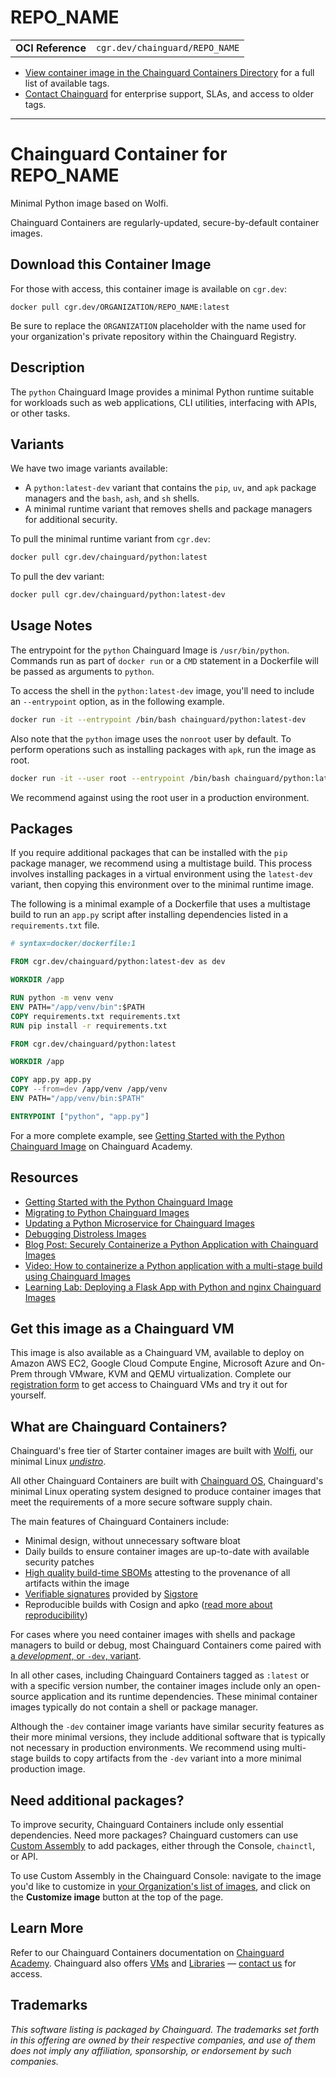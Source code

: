 <!--monopod:start-->
# REPO_NAME
| | |
| - | - |
| **OCI Reference** | `cgr.dev/chainguard/REPO_NAME` |


* [View container image in the Chainguard Containers Directory](https://images.chainguard.dev/directory/image/REPO_NAME/versions) for a full list of available tags.
* [Contact Chainguard](https://www.chainguard.dev/contact?utm_source=readmes) for enterprise support, SLAs, and access to older tags.

---
<!--monopod:end-->

<!--overview:start-->
# Chainguard Container for REPO_NAME

Minimal Python image based on Wolfi.

Chainguard Containers are regularly-updated, secure-by-default container images.
<!--overview:end-->

<!--getting:start-->
## Download this Container Image
For those with access, this container image is available on `cgr.dev`:

```
docker pull cgr.dev/ORGANIZATION/REPO_NAME:latest
```

Be sure to replace the `ORGANIZATION` placeholder with the name used for your organization's private repository within the Chainguard Registry.
<!--getting:end-->

<!--body:start-->
## Description

The `python` Chainguard Image provides a minimal Python runtime suitable for workloads such as web applications, CLI utilities, interfacing with APIs, or other tasks.

## Variants

We have two image variants available:

- A `python:latest-dev` variant that contains the `pip`, `uv`, and `apk` package managers and the `bash`, `ash`, and `sh` shells.
- A minimal runtime variant that removes shells and package managers for additional security.

To pull the minimal runtime variant from `cgr.dev`:

```sh
docker pull cgr.dev/chainguard/python:latest
```
To pull the dev variant:


```sh
docker pull cgr.dev/chainguard/python:latest-dev
```

## Usage Notes

The entrypoint for the `python` Chainguard Image is `/usr/bin/python`. Commands run as part of `docker run` or a `CMD` statement in a Dockerfile will be passed as arguments to `python`.

To access the shell in the `python:latest-dev` image, you'll need to include an `--entrypoint` option, as in the following example.

```sh
docker run -it --entrypoint /bin/bash chainguard/python:latest-dev
```

Also note that the `python` image uses the `nonroot` user by default. To perform operations such as installing packages with `apk`, run the image as root.

```sh
docker run -it --user root --entrypoint /bin/bash chainguard/python:latest-dev
```

We recommend against using the root user in a production environment.

## Packages

If you require additional packages that can be installed with the `pip` package manager, we recommend using a multistage build. This process involves installing packages in a virtual environment using the `latest-dev` variant, then copying this environment over to the minimal runtime image. 

The following is a minimal example of a Dockerfile that uses a multistage build to run an `app.py` script after installing dependencies listed in a `requirements.txt` file.

```Dockerfile
# syntax=docker/dockerfile:1

FROM cgr.dev/chainguard/python:latest-dev as dev

WORKDIR /app

RUN python -m venv venv
ENV PATH="/app/venv/bin":$PATH
COPY requirements.txt requirements.txt
RUN pip install -r requirements.txt

FROM cgr.dev/chainguard/python:latest

WORKDIR /app

COPY app.py app.py
COPY --from=dev /app/venv /app/venv
ENV PATH="/app/venv/bin:$PATH"

ENTRYPOINT ["python", "app.py"]
```

For a more complete example, see [Getting Started with the Python Chainguard Image](https://edu.chainguard.dev/chainguard/chainguard-images/getting-started/python/) on Chainguard Academy.

## Resources

- [Getting Started with the Python Chainguard Image](https://edu.chainguard.dev/chainguard/chainguard-images/getting-started/python/)
- [Migrating to Python Chainguard Images](https://edu.chainguard.dev/chainguard/migration/migrating-python/)
- [Updating a Python Microservice for Chainguard Images](https://edu.chainguard.dev/chainguard/migration/porting-apps-to-chainguard/#updating-the-python-microservice)
- [Debugging Distroless Images](https://edu.chainguard.dev/chainguard/chainguard-images/debugging-distroless-images/)
- [Blog Post: Securely Containerize a Python Application with Chainguard Images](https://dev.to/chainguard/securely-containerize-a-python-application-with-chainguard-images-bn8)
- [Video: How to containerize a Python application with a multi-stage build using Chainguard Images](https://www.youtube.com/watch?v=2D0JULd4E5A)
- [Learning Lab: Deploying a Flask App with Python and nginx Chainguard Images](https://www.youtube.com/watch?v=i6bDKplnp6I)
<!--body:end-->

## Get this image as a Chainguard VM

This image is also available as a Chainguard VM, available to deploy on Amazon AWS EC2, Google Cloud Compute Engine, Microsoft Azure and On-Prem through VMware, KVM and QEMU virtualization. Complete our [registration form](https://get.chainguard.dev/vmearlyaccesswaitlist?utm_source=readmes) to get access to Chainguard VMs and try it out for yourself.

## What are Chainguard Containers?

Chainguard's free tier of Starter container images are built with [Wolfi](https://edu.chainguard.dev/open-source/wolfi/overview?utm_source=readmes), our minimal Linux _[undistro](https://edu.chainguard.dev/open-source/wolfi/overview/#why-undistro)_.

All other Chainguard Containers are built with [Chainguard OS](https://edu.chainguard.dev/chainguard/chainguard-os/overview/?utm_source=readmes), Chainguard's minimal Linux operating system designed to produce container images that meet the requirements of a more secure software supply chain.

The main features of Chainguard Containers include:

* Minimal design, without unnecessary software bloat
* Daily builds to ensure container images are up-to-date with available security patches
* [High quality build-time SBOMs](https://edu.chainguard.dev/chainguard/chainguard-images/working-with-images/retrieve-image-sboms/?utm_source=readmes) attesting to the provenance of all artifacts within the image
* [Verifiable signatures](https://edu.chainguard.dev/chainguard/chainguard-images/working-with-images/retrieve-image-sboms/) provided by [Sigstore](https://edu.chainguard.dev/open-source/sigstore/cosign/an-introduction-to-cosign/?utm_source=readmes)
* Reproducible builds with Cosign and apko ([read more about reproducibility](https://www.chainguard.dev/unchained/reproducing-chainguards-reproducible-image-builds?utm_source=readmes))

For cases where you need container images with shells and package managers to build or debug, most Chainguard Containers come paired with [a *development*, or `-dev`, variant](https://edu.chainguard.dev/chainguard/chainguard-images/about/differences-development-production/).

In all other cases, including Chainguard Containers tagged as `:latest` or with a specific version number, the container images include only an open-source application and its runtime dependencies. These minimal container images typically do not contain a shell or package manager.

Although the `-dev` container image variants have similar security features as their more minimal versions, they include additional software that is typically not necessary in production environments. We recommend using multi-stage builds to copy artifacts from the `-dev` variant into a more minimal production image.

## Need additional packages?

To improve security, Chainguard Containers include only essential dependencies. Need more packages? Chainguard customers can use [Custom Assembly](https://edu.chainguard.dev/chainguard/chainguard-images/features/ca-docs/custom-assembly/) to add packages, either through the Console, `chainctl`, or API.

To use Custom Assembly in the Chainguard Console: navigate to the image you'd like to customize in [your Organization's list of images](https://console.chainguard.dev/images/organization), and click on the **Customize image** button at the top of the page.

## Learn More

Refer to our Chainguard Containers documentation on [Chainguard Academy](https://edu.chainguard.dev/?utm_source=readmes). Chainguard also offers [VMs](https://www.chainguard.dev/vms?utm_source=readmes) and [Libraries](https://www.chainguard.dev/libraries?utm_source=readmes) — [contact us](https://www.chainguard.dev/contact?utm_source=readmes) for access.
 

## Trademarks

_This software listing is packaged by Chainguard. The trademarks set forth in this offering are owned by their respective companies, and use of them does not imply any affiliation, sponsorship, or endorsement by such companies._